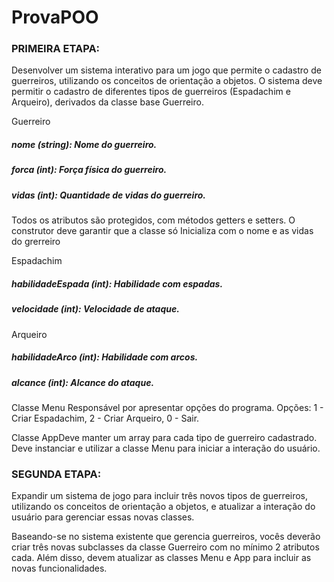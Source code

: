 # ProvaPOO
### PRIMEIRA ETAPA:
Desenvolver um sistema interativo para um jogo que permite o cadastro de guerreiros, utilizando os conceitos de orientação a objetos.
O sistema deve permitir o cadastro de diferentes tipos de guerreiros (Espadachim e Arqueiro), derivados da classe base Guerreiro.

Guerreiro
##### nome (string): Nome do guerreiro.
##### forca (int): Força física do guerreiro.
##### vidas (int): Quantidade de vidas do guerreiro.

Todos os atributos são protegidos, com métodos getters e setters.
O construtor deve garantir que a classe só Inicializa com o nome e as vidas do grerreiro

Espadachim
##### habilidadeEspada (int): Habilidade com espadas.
##### velocidade (int): Velocidade de ataque.

Arqueiro
##### habilidadeArco (int): Habilidade com arcos.
##### alcance (int): Alcance do ataque.

Classe Menu Responsável por apresentar opções do programa.
Opções: 1 - Criar Espadachim, 2 - Criar Arqueiro, 0 - Sair.

Classe AppDeve manter um array para cada tipo de guerreiro cadastrado.
Deve instanciar e utilizar a classe Menu para iniciar a interação do usuário.


### SEGUNDA ETAPA:
Expandir um sistema de jogo para incluir três novos tipos de guerreiros, utilizando os conceitos de orientação a objetos, e atualizar a interação do usuário para gerenciar essas novas classes.

Baseando-se no sistema existente que gerencia guerreiros, vocês deverão criar três novas subclasses da classe Guerreiro com no mínimo 2 atributos cada. Além disso, devem atualizar as classes Menu e App para incluir as novas funcionalidades.
